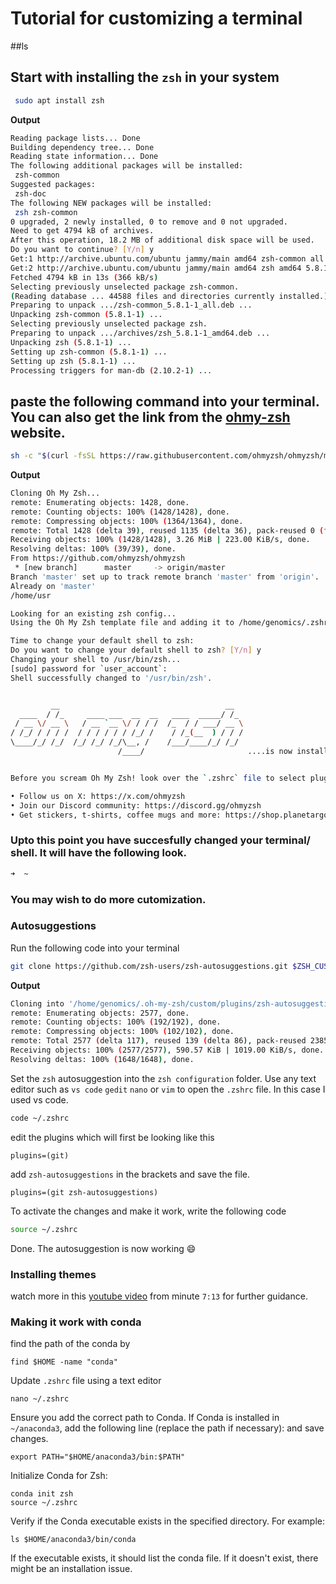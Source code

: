# Tutorial for customizing a terminal
##ls
## Start with installing the `zsh` in your system
```sh
 sudo apt install zsh
 ```
 **Output**

 ```sh
 Reading package lists... Done
Building dependency tree... Done
Reading state information... Done
The following additional packages will be installed:
  zsh-common
Suggested packages:
  zsh-doc
The following NEW packages will be installed:
  zsh zsh-common
0 upgraded, 2 newly installed, 0 to remove and 0 not upgraded.
Need to get 4794 kB of archives.
After this operation, 18.2 MB of additional disk space will be used.
Do you want to continue? [Y/n] y
Get:1 http://archive.ubuntu.com/ubuntu jammy/main amd64 zsh-common all 5.8.1-1 [3985 kB]
Get:2 http://archive.ubuntu.com/ubuntu jammy/main amd64 zsh amd64 5.8.1-1 [809 kB]
Fetched 4794 kB in 13s (366 kB/s)
Selecting previously unselected package zsh-common.
(Reading database ... 44588 files and directories currently installed.)
Preparing to unpack .../zsh-common_5.8.1-1_all.deb ...
Unpacking zsh-common (5.8.1-1) ...
Selecting previously unselected package zsh.
Preparing to unpack .../archives/zsh_5.8.1-1_amd64.deb ...
Unpacking zsh (5.8.1-1) ...
Setting up zsh-common (5.8.1-1) ...
Setting up zsh (5.8.1-1) ...
Processing triggers for man-db (2.10.2-1) ...
```
## paste the following command into your terminal. You can also get the link from the [ohmy-zsh](https://ohmyz.sh/) website.
```sh
sh -c "$(curl -fsSL https://raw.githubusercontent.com/ohmyzsh/ohmyzsh/master/tools/install.sh)"
```
**Output**
```sh
Cloning Oh My Zsh...
remote: Enumerating objects: 1428, done.
remote: Counting objects: 100% (1428/1428), done.
remote: Compressing objects: 100% (1364/1364), done.
remote: Total 1428 (delta 39), reused 1135 (delta 36), pack-reused 0 (from 0)
Receiving objects: 100% (1428/1428), 3.26 MiB | 223.00 KiB/s, done.
Resolving deltas: 100% (39/39), done.
From https://github.com/ohmyzsh/ohmyzsh
 * [new branch]      master     -> origin/master
Branch 'master' set up to track remote branch 'master' from 'origin'.
Already on 'master'
/home/usr

Looking for an existing zsh config...
Using the Oh My Zsh template file and adding it to /home/genomics/.zshrc.

Time to change your default shell to zsh:
Do you want to change your default shell to zsh? [Y/n] y
Changing your shell to /usr/bin/zsh...
[sudo] password for `user_account`:
Shell successfully changed to '/usr/bin/zsh'.


         __                                     __
  ____  / /_     ____ ___  __  __   ____  _____/ /_
 / __ \/ __ \   / __ `__ \/ / / /  /_  / / ___/ __ \
/ /_/ / / / /  / / / / / / /_/ /    / /_(__  ) / / /
\____/_/ /_/  /_/ /_/ /_/\__, /    /___/____/_/ /_/
                        /____/                       ....is now installed!


Before you scream Oh My Zsh! look over the `.zshrc` file to select plugins, themes, and options.

• Follow us on X: https://x.com/ohmyzsh
• Join our Discord community: https://discord.gg/ohmyzsh
• Get stickers, t-shirts, coffee mugs and more: https://shop.planetargon.com/collections/oh-my-zsh
```
### Upto this point you have succesfully changed your terminal/ shell. It will have the following look.

```sh
➜  ~  
```
### You may wish to do more cutomization.
### **Autosuggestions**

Run the following code into your terminal
```sh
git clone https://github.com/zsh-users/zsh-autosuggestions.git $ZSH_CUSTOM/plugins/zsh-autosuggestions
```
**Output**
```sh
Cloning into '/home/genomics/.oh-my-zsh/custom/plugins/zsh-autosuggestions'...
remote: Enumerating objects: 2577, done.
remote: Counting objects: 100% (192/192), done.
remote: Compressing objects: 100% (102/102), done.
remote: Total 2577 (delta 117), reused 139 (delta 86), pack-reused 2385 (from 1)
Receiving objects: 100% (2577/2577), 590.57 KiB | 1019.00 KiB/s, done.
Resolving deltas: 100% (1648/1648), done.
```
Set the `zsh` autosuggestion into the `zsh configuration` folder. Use any text editor such as `vs code` `gedit` `nano` or `vim` to open the `.zshrc` file. In this case I used vs code.
```sh
code ~/.zshrc
```
edit the plugins which will first be looking like this

```
plugins=(git)
```
add `zsh-autosuggestions` in the brackets and save the file.
```
plugins=(git zsh-autosuggestions)
```
To activate the changes and make it work, write the following code
```sh
source ~/.zshrc
```
Done. The autosuggestion is now working :smile:

### **Installing themes**
watch more in this [youtube video](https://www.youtube.com/watch?v=WVQuv664qsk) from minute `7:13` for further guidance.

### Making it work with conda
find the path of the conda by 
```
find $HOME -name "conda"
```

Update `.zshrc` file using a text editor
```
nano ~/.zshrc
```

Ensure you add the correct path to Conda. If Conda is installed in `~/anaconda3`, add the following line (replace the path if necessary): and save changes.

```
export PATH="$HOME/anaconda3/bin:$PATH"
```
Initialize Conda for Zsh:
```
conda init zsh
source ~/.zshrc
```

Verify if the Conda executable exists in the specified directory. For example:
```
ls $HOME/anaconda3/bin/conda
```
If the executable exists, it should list the conda file. If it doesn't exist, there might be an installation issue.
